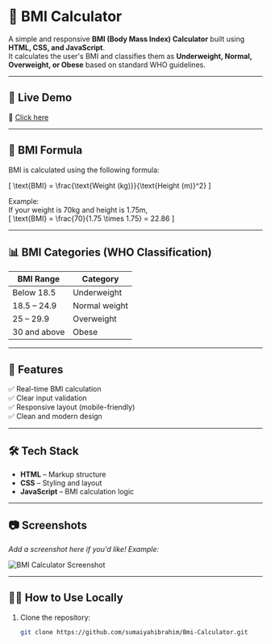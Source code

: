 # 🧮 BMI Calculator

A simple and responsive **BMI (Body Mass Index) Calculator** built using **HTML, CSS, and JavaScript**.  
It calculates the user's BMI and classifies them as **Underweight, Normal, Overweight, or Obese** based on standard WHO guidelines.
 
---

## 🚀 Live Demo

🔗 [Click here](https://sumaiyahibrahim.github.io/Bmi-Calculator/)  


---

## 📐 BMI Formula

BMI is calculated using the following formula:

\[
\text{BMI} = \frac{\text{Weight (kg)}}{\text{Height (m)}^2}
\]

Example:  
If your weight is 70kg and height is 1.75m,  
\[
\text{BMI} = \frac{70}{1.75 \times 1.75} = 22.86
\]

---

## 📊 BMI Categories (WHO Classification)

| BMI Range       | Category       |
|-----------------|----------------|
| Below 18.5      | Underweight    |
| 18.5 – 24.9     | Normal weight  |
| 25 – 29.9       | Overweight     |
| 30 and above    | Obese          |

---

## 📁 Features

✅ Real-time BMI calculation  
✅ Clear input validation  
✅ Responsive layout (mobile-friendly)  
✅ Clean and modern design  

---

## 🛠️ Tech Stack

- **HTML** – Markup structure  
- **CSS** – Styling and layout  
- **JavaScript** – BMI calculation logic  

---

## 📷 Screenshots

_Add a screenshot here if you'd like! Example:_

![BMI Calculator Screenshot](screenshot.png)

---

## 👩‍💻 How to Use Locally

1. Clone the repository:
   ```bash
   git clone https://github.com/sumaiyahibrahim/Bmi-Calculator.git
